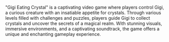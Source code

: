 "Gigi Eating Crystal" is a captivating video game where players control Gigi, a curious creature with an insatiable appetite for crystals. Through various levels filled with challenges and puzzles, players guide Gigi to collect crystals and uncover the secrets of a magical realm. With stunning visuals, immersive environments, and a captivating soundtrack, the game offers a unique and enchanting gameplay experience.
